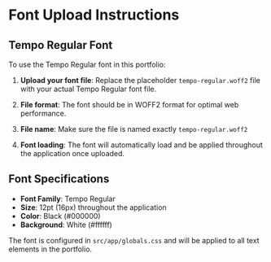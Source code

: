 # Font Upload Instructions

## Tempo Regular Font

To use the Tempo Regular font in this portfolio:

1. **Upload your font file**: Replace the placeholder `tempo-regular.woff2` file with your actual Tempo Regular font file.

2. **File format**: The font should be in WOFF2 format for optimal web performance.

3. **File name**: Make sure the file is named exactly `tempo-regular.woff2`

4. **Font loading**: The font will automatically load and be applied throughout the application once uploaded.

## Font Specifications

- **Font Family**: Tempo Regular
- **Size**: 12pt (16px) throughout the application
- **Color**: Black (#000000)
- **Background**: White (#ffffff)

The font is configured in `src/app/globals.css` and will be applied to all text elements in the portfolio. 